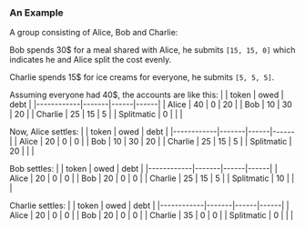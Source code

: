 
### An Example
A group consisting of Alice, Bob and Charlie:

Bob spends 30$ for a meal shared with Alice, he submits `[15, 15, 0]` which indicates he and Alice split the cost evenly.

Charlie spends 15$ for ice creams for everyone, he submits `[5, 5, 5]`.

Assuming everyone had 40$, the accounts are like this:
|            | token | owed | debt |
|------------|-------|------|------|
| Alice      | 40    | 0    | 20   |
| Bob        | 10    | 30   | 20   |
| Charlie    | 25    | 15   | 5    |
| Splitmatic | 0     |      |      |

Now, Alice settles:
|            | token | owed | debt |
|------------|-------|------|------|
| Alice      | 20    | 0    | 0    |
| Bob        | 10    | 30   | 20   |
| Charlie    | 25    | 15   | 5    |
| Splitmatic | 20    |      |      |

Bob settles:
|            | token | owed | debt |
|------------|-------|------|------|
| Alice      | 20    | 0    | 0    |
| Bob        | 20    | 0    | 0    |
| Charlie    | 25    | 15   | 5    |
| Splitmatic | 10    |      |      |

Charlie settles:
|            | token | owed | debt |
|------------|-------|------|------|
| Alice      | 20    | 0    | 0    |
| Bob        | 20    | 0    | 0    |
| Charlie    | 35    | 0    | 0    |
| Splitmatic | 0     |      |      |